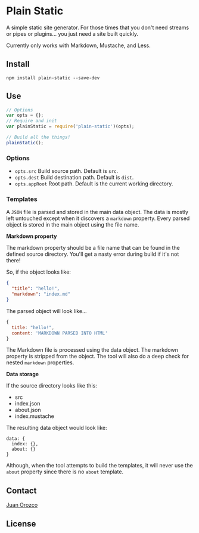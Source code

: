 # Plain Static

A simple static site generator. For those times that you don't need streams or pipes or plugins... you just need a site built quickly.

Currently only works with Markdown, Mustache, and Less.

## Install

`npm install plain-static --save-dev`

## Use

```js
// Options
var opts = {};
// Require and init
var plainStatic = require('plain-static')(opts);

// Build all the things!
plainStatic();
```

### Options

- `opts.src` Build source path. Default is `src`.
- `opts.dest` Build destination path. Default is `dist`.
- `opts.appRoot` Root path. Default is the current working directory.

### Templates

A `JSON` file is parsed and stored in the main data object. The data is mostly left untouched except when it discovers a `markdown` property. Every parsed object is stored in the main object using the file name.

**Markdown property**

The markdown property should be a file name that can be found in the defined source directory. You'll get a nasty error during build if it's not there!

So, if the object looks like:

```json
{
  "title": "hello!",
  "markdown": "index.md"
}
```

The parsed object will look like...

```js
{
  title: "hello!",
  content: 'MARKDOWN PARSED INTO HTML'
}
```

The Markdown file is processed using the data object. The markdown property is stripped from the object. The tool will also do a deep check for nested `markdown` properties.

**Data storage**

If the source directory looks like this:

- src
 - index.json
 - about.json
 - index.mustache

The resulting data object would look like:

```
data: {
  index: {},
  about: {}
}
```

Although, when the tool attempts to build the templates, it will never use the `about` property since there is no `about` template.

## Contact

[Juan Orozco](https://twitter.com/guamaso)

## License
